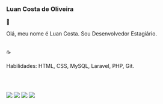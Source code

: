 ### Luan Costa de Oliveira

<div align="left">
  🖖 <p>Olá, meu nome é Luan Costa. Sou Desenvolvedor Estagiário.</p>
  <br>
  ☕ <p>Habilidades: HTML, CSS, MySQL, Laravel, PHP, Git.</p>
  <br>
</div>

  
  ##
 
<div> 
  <a href="https://www.youtube.com/channel/UC7qDGDYZ28c8sDYRKjYF9Og" target="_blank"><img src="https://img.shields.io/badge/YouTube-6610f2?style=for-the-badge&logo=youtube&logoColor=white" target="_blank"></a>
  <a href="https://www.instagram.com/luan_carstairs" target="_blank"><img src="https://img.shields.io/badge/-Instagram-6610f2?style=for-the-badge&logo=instagram&logoColor=white" target="_blank"></a>
 <a href="" target="_blank"><img src="https://img.shields.io/badge/Discord-6610f2?style=for-the-badge&logo=discord&logoColor=white" target="_blank"></a> 
  <a href="https://www.linkedin.com/in/luan-costa-de-oliveira-349519200" target="_blank"><img src="https://img.shields.io/badge/-LinkedIn-%6610f2?style=for-the-badge&logo=linkedin&logoColor=white" target="_blank"></a> 

 
</div>
